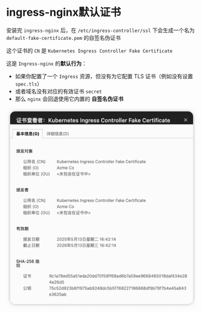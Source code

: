 # ingress-nginx默认证书



安装完 `ingress-nginx` 后，在 `/etc/ingress-controller/ssl` 下会生成一个名为 `default-fake-certificate.pem` 的自签名伪证书

这个证书的 `CN` 是 `Kubernetes Ingress Controller Fake Certificate`

这是 `Ingress-nginx` 的**默认行为**：

- 如果你配置了一个 `Ingress` 资源，但没有为它配置 TLS 证书（例如没有设置 `spec.tls`）
- 或者域名没有对应的有效证书 `secret`
- 那么 `nginx` 会回退使用它内置的 **自签名伪证书**

![iShot_2025-05-13_18.42.33](https://raw.githubusercontent.com/pptfz/picgo-images/master/img/iShot_2025-05-13_18.42.33.png)

